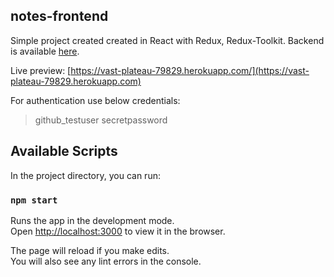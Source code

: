 ## notes-frontend
Simple project created created in React with Redux, Redux-Toolkit. Backend is available [here](https://github.com/wiktormusial/notes-backend).

Live preview: [https://vast-plateau-79829.herokuapp.com/](https://vast-plateau-79829.herokuapp.com)

For authentication use below credentials:
> github_testuser
> secretpassword

## Available Scripts
 
In the project directory, you can run:

### `npm start`

Runs the app in the development mode.<br />
Open [http://localhost:3000](http://localhost:3000) to view it in the browser.

The page will reload if you make edits.<br />
You will also see any lint errors in the console.
